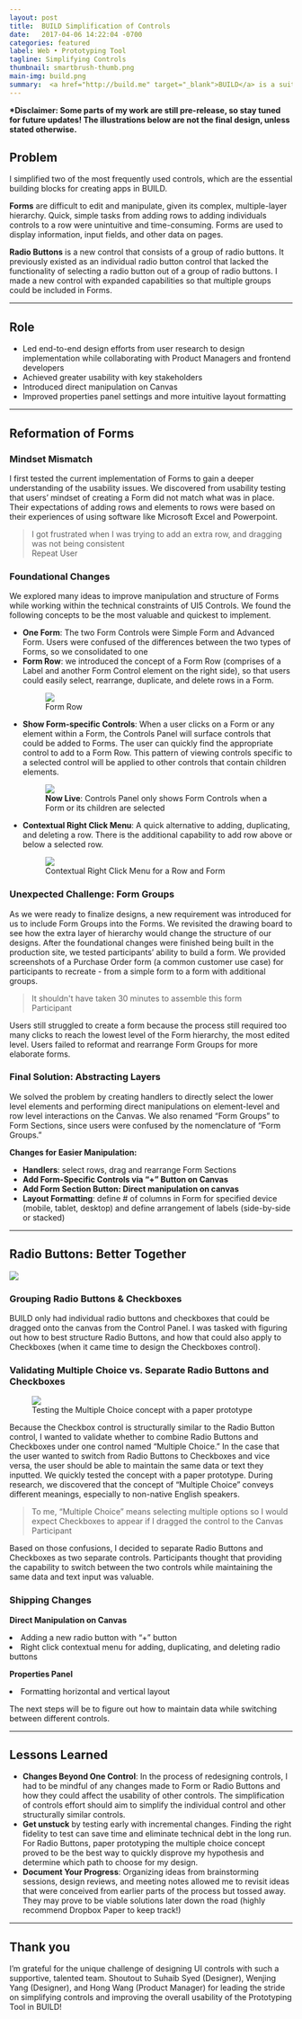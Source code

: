 ```yaml
---
layout: post
title:  BUILD Simplification of Controls
date:   2017-04-06 14:22:04 -0700
categories: featured
label: Web • Prototyping Tool 
tagline: Simplifying Controls
thumbnail: smartbrush-thumb.png
main-img: build.png
summary:  <a href="http://build.me" target="_blank">BUILD</a> is a suite of design tools in the SAP Cloud Platform that empowers SAP customers, partners, and business analysts to build enterprise apps and validate them with users, while learning the design-led development process. I simplified the most frequently used UI5 controls in BUILD’s Prototyping Tool.
---
```

<section class="project-body">
<p>
<b>*Disclaimer: Some parts of my work are still pre-release, so stay tuned for future updates! The illustrations below are not the final design, unless stated otherwise.</b> 
</p>
  <h2>Problem</h2>
  <p>
  I simplified two of the most frequently used controls, which are the essential building blocks for creating apps in BUILD. 
</p> 
<p>
<b>Forms</b> are difficult to edit and manipulate, given its complex, multiple-layer hierarchy. Quick, simple tasks from adding rows to adding individuals controls to a row were unintuitive and time-consuming. Forms are used to display information, input fields, and other data on pages. 
 </p>
 <p>
<b>Radio Buttons</b> is a new control that consists of a group of radio buttons. It previously existed as an individual radio button control that lacked the functionality of selecting a radio button out of a group of radio buttons. I made a new control with expanded capabilities so that multiple groups could be included in Forms. 
 </p>
</section>
<hr>
<section class="project-body">
  <h2>Role</h2>
  <p>
  <ul>
  <li>Led end-to-end design efforts from user research to design implementation while collaborating with Product Managers and frontend developers</li>
    <li>Achieved greater usability with key stakeholders</li>
  <li>Introduced direct manipulation on Canvas</li>
  <li>Improved properties panel settings and more intuitive layout formatting</li>
  </ul>
  </p>
</section>
<hr>
<section class="project-body">
  <h2>Reformation of Forms</h2>
  <h3 class="project-body">Mindset Mismatch</h3>
  <p>
  I first tested the current implementation of Forms to gain a deeper understanding of the usability issues. We discovered from usability testing that users’ mindset of creating a Form did not match what was in place. Their expectations of adding rows and elements to rows were based on their experiences of using software like Microsoft Excel and Powerpoint.
  </p>
  <blockquote>
    I got frustrated when I was trying to add an extra row, and dragging was not being consistent
    <footer>Repeat User</footer>
  </blockquote>
  <h3 class="project-body">Foundational Changes</h3>
  <p>
  We explored many ideas to improve manipulation and structure of Forms while working within the technical constraints of UI5 Controls. We found the following concepts to be the most valuable and quickest to implement.
</p>
<ul>
<li>
  <b>One Form</b>: The two Form Controls were Simple Form and Advanced Form. Users were confused of the differences between the two types of Forms, so we consolidated to one
</li>
<li>
<b>Form Row</b>: we introduced the concept of a Form Row (comprises of a Label and another Form Control element on the right side), so that users could easily select, rearrange, duplicate, and delete rows in a Form. 
</li>
<figure>
    <img src="{{ site.baseurl }}/img/portfolio/build/FormRow.png" class="img-responsive center-block">
    <figcaption>Form Row</figcaption>
  </figure>
<li>
  <b>Show Form-specific Controls</b>: When a user clicks on a Form or any element within a Form, the Controls Panel will surface controls that could be added to Forms. The user can quickly find the appropriate control to add to a Form Row. This pattern of viewing controls specific to a selected control will be applied to other controls that contain children elements.
</li>
<figure>
    <img src="{{ site.baseurl }}/img/portfolio/build/CPFormControls.png" class="img-responsive center-block">
    <figcaption><b>Now Live</b>: Controls Panel only shows Form Controls when a Form or its children are selected</figcaption>
  </figure>
<li>
<b>Contextual Right Click Menu</b>: A quick alternative to adding, duplicating, and deleting a row. There is the additional capability to add row above or below a selected row.

</li>
<figure>
    <img src="{{ site.baseurl }}/img/portfolio/build/RightClickMenu1.png" class="img-responsive center-block">
    <figcaption>Contextual Right Click Menu for a Row and Form</figcaption>
  </figure>
</ul>
  <h3 class="project-body">Unexpected Challenge: Form Groups</h3>
  <p>
As we were ready to finalize designs, a new requirement was introduced for us to include Form Groups into the Forms. We revisited the drawing board to see how the extra layer of hierarchy would change the structure of our designs. After the foundational changes were finished being built in the production site, we tested participants’ ability to build a form. We provided screenshots of a Purchase Order form (a common customer use case) for participants to recreate - from a simple form to a form with additional groups.
  </p>
    <blockquote>
    It shouldn't have taken 30 minutes to assemble this form
    <footer>Participant</footer>
  </blockquote>
  <p>
  Users still struggled to create a form because the process still required too many clicks to reach the lowest level of the Form hierarchy, the most edited level. Users failed to reformat and rearrange Form Groups for more elaborate forms.
  </p>
  <h3 class="project-body">Final Solution: Abstracting Layers</h3>
  <p>
  We solved the problem by creating handlers to directly select the lower level elements and performing direct manipulations on element-level and row level interactions on the Canvas. We also renamed “Form Groups” to Form Sections, since users were confused by the nomenclature of “Form Groups.” 
  </p>
  <p>
<b>Changes for Easier Manipulation:</b>
  <ul>
  <li><b>Handlers</b>: select rows, drag and rearrange Form Sections</li>
  <li><b>Add Form-Specific Controls via “+” Button on Canvas</b></li>
  <li><b>Add Form Section Button: Direct manipulation on canvas</b></li>
  <li><b>Layout Formatting</b>: define # of columns in Form for specified device (mobile, tablet, desktop) and define arrangement of labels (side-by-side or stacked)</li>
  </ul>
  </p>
</section>
<hr>
<section class="project-body">
  <h2>Radio Buttons: Better Together</h2>
  <p>
    <img src="{{ site.baseurl }}/img/portfolio/build/RadioButtons.png" class="img-responsive center-block">
  <h3 class="project-body">Grouping Radio Buttons & Checkboxes</h3>
  <p>
  BUILD only had individual radio buttons and checkboxes that could be dragged onto the canvas from the Control Panel. I was tasked with figuring out how to best structure Radio Buttons, and how that could also apply to Checkboxes (when it came time to design the Checkboxes control).
  </p>
  <h3 class="project-body">Validating Multiple Choice vs. Separate Radio Buttons and Checkboxes</h3>
  <figure>
    <img src="{{ site.baseurl }}/img/portfolio/build/radiobuttonpaperproto.jpg" class="img-responsive center-block">
    <figcaption>Testing the Multiple Choice concept with a paper prototype</figcaption>
  </figure>
  <p>
  Because the Checkbox control is structurally similar to the Radio Button control, I wanted to validate whether to combine Radio Buttons and Checkboxes under one control named “Multiple Choice.” In the case that the user wanted to switch from Radio Buttons to Checkboxes and vice versa, the user should be able to maintain the same data or text they inputted. We quickly tested the concept with a paper prototype. During research, we discovered that the concept of “Multiple Choice” conveys different meanings, especially to non-native English speakers. 
  </p>
<blockquote>
  To me, “Multiple Choice” means selecting multiple options so I would expect Checkboxes to appear if I dragged the control to the Canvas
  <footer>Participant</footer>
</blockquote>
<p>
Based on those confusions, I decided to separate Radio Buttons and Checkboxes as two separate controls. Participants thought that providing the capability to switch between the two controls while maintaining the same data and text input was valuable.
  <h3 class="project-body">Shipping Changes</h3>
  <p>
  <b>Direct Manipulation on Canvas</b>
  <li>Adding a new radio button with “+” button</li>
  <li>Right click contextual menu for adding, duplicating, and deleting radio buttons</li>
  </p>
  <p>
  <b>Properties Panel</b>
  <li>Formatting horizontal and vertical layout</li>
  </p>
  <p>
  The next steps will be to figure out how to maintain data while switching between different controls.
  </p>
</section>
<hr>
<section class="project-body">
  <h2>Lessons Learned</h2>
  <p>
<ul>
<li>
<b>Changes Beyond One Control</b>: In the process of redesigning controls, I had to be mindful of any changes made to Form or Radio Buttons and how they could affect the usability of other controls. The simplification of controls effort should aim to simplify the individual control and other structurally similar controls.
</li>
<li>
<b>Get unstuck</b> by testing early with incremental changes. Finding the right fidelity to test can save time and eliminate technical debt in the long run. For Radio Buttons, paper prototyping the multiple choice concept proved to be the best way to quickly disprove my hypothesis and determine which path to choose for my design.
</li>
<li>
<b>Document Your Progress</b>: Organizing ideas from brainstorming sessions, design reviews, and meeting notes allowed me to revisit ideas that were conceived from earlier parts of the process but tossed away. They may prove to be viable solutions later down the road (highly recommend Dropbox Paper to keep track!)
</li>
</ul>
  </p>
</section>
<hr>
<section class="project-body">
  <h2>Thank you</h2>
  <p>
I’m grateful for the unique challenge of designing UI controls with such a supportive, talented team. Shoutout to Suhaib Syed (Designer), Wenjing Yang (Designer), and Hong Wang (Product Manager) for leading the stride on simplifying controls and improving the overall usability of the Prototyping Tool in BUILD!
  </p>
</section>
